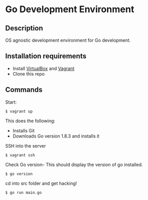 # Go Development Environment

## Description

OS agnostic development environment for Go development. 

## Installation requirements

* Install [VirtualBox](https://www.virtualbox.org/wiki/Downloads) and [Vagrant](https://www.vagrantup.com/downloads.html)
* Clone this repo

## Commands

Start:

`$ vagrant up`

This does the following:

* Installs Git
* Downloads Go version 1.8.3 and installs it

SSH into the server

`$ vagrant ssh`

Check Go version- This should display the version of go installed.

`$ go version`

cd into src folder and get hacking!

`$ go run main.go`
